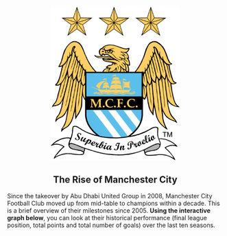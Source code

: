
<center><img src="man-city.png" alt="logo" width="300"></center>

<center><h2>The Rise of Manchester City</h2></center>

Since the takeover by Abu Dhabi United Group in 2008, Manchester City Football Club moved up from mid-table to champions within a decade. This is a brief overview of their milestones since 2005. **Using the interactive graph below**, you can look at their historical performance (final league position, total points and total number of goals) over the last ten seasons.

<br>
